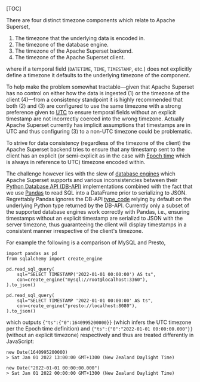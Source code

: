 [TOC]

There are four distinct timezone components which relate to Apache Superset,

1. The timezone that the underlying data is encoded in.
2. The timezone of the database engine.
3. The timezone of the Apache Superset backend.
4. The timezone of the Apache Superset client.

where if a temporal field (`DATETIME`, `TIME`, `TIMESTAMP`, etc.) does not explicitly define a timezone it defaults to the underlying timezone of the component.

To help make the problem somewhat tractable—given that Apache Superset has no control on either how the data is ingested (1) or the timezone of the client (4)—from a consistency standpoint it is highly recommended that both (2) and (3) are configured to use the same timezone with a strong preference given to [UTC](https://en.wikipedia.org/wiki/Coordinated_Universal_Time) to ensure temporal fields without an explicit timestamp are not incorrectly coerced into the wrong timezone. Actually Apache Superset currently has implicit assumptions that timestamps are in UTC and thus configuring (3) to a non-UTC timezone could be problematic.

To strive for data consistency (regardless of the timezone of the client) the Apache Superset backend tries to ensure that any timestamp sent to the client has an explicit (or semi-explicit as in the case with [Epoch time](https://en.wikipedia.org/wiki/Unix_time) which is always in reference to UTC) timezone encoded within.

The challenge however lies with the slew of [database engines]($Connecting-To-Databases#installing-drivers-in-docker-images) which Apache Superset supports and various inconsistencies between their [Python Database API (DB-API)](https://www.python.org/dev/peps/pep-0249/) implementations combined with the fact that we use [Pandas](https://pandas.pydata.org/) to read SQL into a DataFrame prior to serializing to JSON. Regrettably Pandas ignores the DB-API [type_code](https://www.python.org/dev/peps/pep-0249/#type-objects) relying by default on the underlying Python type returned by the DB-API. Currently only a subset of the supported database engines work correctly with Pandas, i.e., ensuring timestamps without an explicit timestamp are serializd to JSON with the server timezone, thus guaranteeing the client will display timestamps in a consistent manner irrespective of the client's timezone.

For example the following is a comparison of MySQL and Presto,

```
import pandas as pd
from sqlalchemy import create_engine

pd.read_sql_query(
    sql="SELECT TIMESTAMP('2022-01-01 00:00:00') AS ts",
    con=create_engine("mysql://root@localhost:3360"),
).to_json()

pd.read_sql_query(
    sql="SELECT TIMESTAMP '2022-01-01 00:00:00' AS ts",
    con=create_engine("presto://localhost:8080"),
).to_json()
```

which outputs `{"ts":{"0":1640995200000}}` (which infers the UTC timezone per the Epoch time definition) and `{"ts":{"0":"2022-01-01 00:00:00.000"}}` (without an explicit timezone) respectively and thus are treated differently in JavaScript:

```
new Date(1640995200000)
> Sat Jan 01 2022 13:00:00 GMT+1300 (New Zealand Daylight Time)

new Date("2022-01-01 00:00:00.000")
> Sat Jan 01 2022 00:00:00 GMT+1300 (New Zealand Daylight Time)
```
